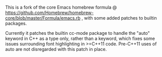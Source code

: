 This is a fork of the core Emacs homebrew formula @ https://github.com/Homebrew/homebrew-core/blob/master/Formula/emacs.rb , with some added patches to builtin packages.

Currently it patches the builtin cc-mode package to handle the "auto" keyword in C++ as a type only, rather than a keyword, which fixes some issues surrounding font highlighting in >=C++11 code. Pre-C++11 uses of auto are not disregarded with this patch in place.
